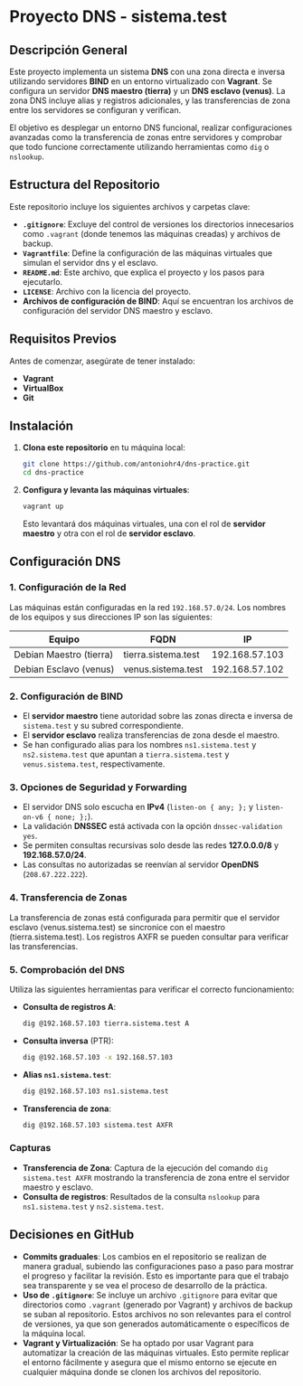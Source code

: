 
# Proyecto DNS - sistema.test

## Descripción General

Este proyecto implementa un sistema **DNS** con una zona directa e inversa utilizando servidores **BIND** en un entorno virtualizado con **Vagrant**. Se configura un servidor **DNS maestro (tierra)** y un **DNS esclavo (venus)**. La zona DNS incluye alias y registros adicionales, y las transferencias de zona entre los servidores se configuran y verifican.

El objetivo es desplegar un entorno DNS funcional, realizar configuraciones avanzadas como la transferencia de zonas entre servidores y comprobar que todo funcione correctamente utilizando herramientas como `dig` o `nslookup`.

## Estructura del Repositorio

Este repositorio incluye los siguientes archivos y carpetas clave:

- **`.gitignore`**: Excluye del control de versiones los directorios innecesarios como `.vagrant` (donde tenemos las máquinas creadas) y archivos de backup.
- **`Vagrantfile`**: Define la configuración de las máquinas virtuales que simulan el servidor dns y el esclavo.
- **`README.md`**: Este archivo, que explica el proyecto y los pasos para ejecutarlo.
- **`LICENSE`**: Archivo con la licencia del proyecto.
- **Archivos de configuración de BIND**: Aquí se encuentran los archivos de configuración del servidor DNS maestro y esclavo.

## Requisitos Previos

Antes de comenzar, asegúrate de tener instalado:

- **Vagrant**
- **VirtualBox**
- **Git**

## Instalación

1. **Clona este repositorio** en tu máquina local:
   ```bash
   git clone https://github.com/antoniohr4/dns-practice.git
   cd dns-practice
   ```

2. **Configura y levanta las máquinas virtuales**:
   ```bash
   vagrant up
   ```

   Esto levantará dos máquinas virtuales, una con el rol de **servidor maestro** y otra con el rol de **servidor esclavo**.

## Configuración DNS

### 1. Configuración de la Red

Las máquinas están configuradas en la red `192.168.57.0/24`. Los nombres de los equipos y sus direcciones IP son las siguientes:

| Equipo                | FQDN                   | IP             |
|-----------------------|------------------------|----------------|
| Debian Maestro (tierra) | tierra.sistema.test     | 192.168.57.103 |
| Debian Esclavo (venus) | venus.sistema.test      | 192.168.57.102 |

### 2. Configuración de BIND

- El **servidor maestro** tiene autoridad sobre las zonas directa e inversa de `sistema.test` y su subred correspondiente.
- El **servidor esclavo** realiza transferencias de zona desde el maestro.
- Se han configurado alias para los nombres `ns1.sistema.test` y `ns2.sistema.test` que apuntan a `tierra.sistema.test` y `venus.sistema.test`, respectivamente.

### 3. Opciones de Seguridad y Forwarding

- El servidor DNS solo escucha en **IPv4** (`listen-on { any; };` y `listen-on-v6 { none; };`).
- La validación **DNSSEC** está activada con la opción `dnssec-validation yes`.
- Se permiten consultas recursivas solo desde las redes **127.0.0.0/8** y **192.168.57.0/24**.
- Las consultas no autorizadas se reenvían al servidor **OpenDNS** (`208.67.222.222`).

### 4. Transferencia de Zonas

La transferencia de zonas está configurada para permitir que el servidor esclavo (venus.sistema.test) se sincronice con el maestro (tierra.sistema.test). Los registros AXFR se pueden consultar para verificar las transferencias.

### 5. Comprobación del DNS

Utiliza las siguientes herramientas para verificar el correcto funcionamiento:

- **Consulta de registros A**:
   ```bash
   dig @192.168.57.103 tierra.sistema.test A
   ```

- **Consulta inversa** (PTR):
   ```bash
   dig @192.168.57.103 -x 192.168.57.103
   ```

- **Alias `ns1.sistema.test`**:
   ```bash
   dig @192.168.57.103 ns1.sistema.test
   ```

- **Transferencia de zona**:
   ```bash
   dig @192.168.57.103 sistema.test AXFR
   ```

### Capturas

- **Transferencia de Zona**: Captura de la ejecución del comando `dig sistema.test AXFR` mostrando la transferencia de zona entre el servidor maestro y esclavo.
- **Consulta de registros**: Resultados de la consulta `nslookup` para `ns1.sistema.test` y `ns2.sistema.test`.

## Decisiones en GitHub

- **Commits graduales**: Los cambios en el repositorio se realizan de manera gradual, subiendo las configuraciones paso a paso para mostrar el progreso y facilitar la revisión. Esto es importante para que el trabajo sea transparente y se vea el proceso de desarrollo de la práctica.
- **Uso de `.gitignore`**: Se incluye un archivo `.gitignore` para evitar que directorios como `.vagrant` (generado por Vagrant) y archivos de backup se suban al repositorio. Estos archivos no son relevantes para el control de versiones, ya que son generados automáticamente o específicos de la máquina local.
- **Vagrant y Virtualización**: Se ha optado por usar Vagrant para automatizar la creación de las máquinas virtuales. Esto permite replicar el entorno fácilmente y asegura que el mismo entorno se ejecute en cualquier máquina donde se clonen los archivos del repositorio.
